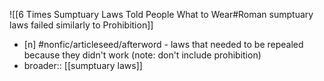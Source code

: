 ![[6 Times Sumptuary Laws Told People What to Wear#Roman sumptuary laws failed similarly to Prohibition]]

-   [n] #nonfic/articleseed/afterword - laws that needed to be repealed because they didn't work (note: don't include prohibition)
- broader:: [[sumptuary laws]]
